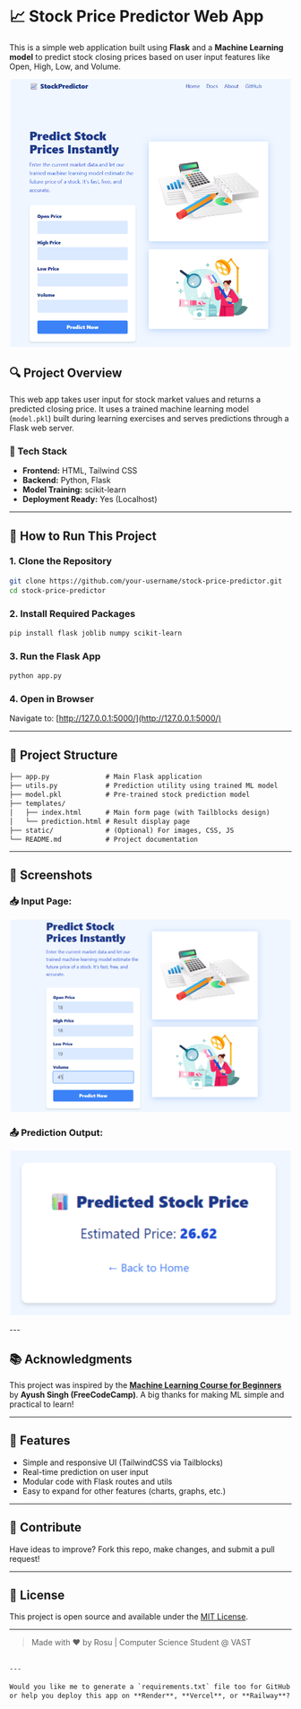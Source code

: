 
# 📈 Stock Price Predictor Web App

This is a simple web application built using **Flask** and a **Machine Learning model** to predict stock closing prices based on user input features like Open, High, Low, and Volume.

<p align="center">
  <img src="Screenshot 2025-06-08 150334.png" alt="Demo Screenshot" width="500"/>
</p>

## 🔍 Project Overview

This web app takes user input for stock market values and returns a predicted closing price. It uses a trained machine learning model (`model.pkl`) built during learning exercises and serves predictions through a Flask web server.

### 🧠 Tech Stack
- **Frontend:** HTML, Tailwind CSS
- **Backend:** Python, Flask
- **Model Training:** scikit-learn
- **Deployment Ready:** Yes (Localhost)

---

## 🚀 How to Run This Project

### 1. Clone the Repository
```bash
git clone https://github.com/your-username/stock-price-predictor.git
cd stock-price-predictor
````

### 2. Install Required Packages

```bash
pip install flask joblib numpy scikit-learn
```

### 3. Run the Flask App

```bash
python app.py
```

### 4. Open in Browser

Navigate to: [http://127.0.0.1:5000/](http://127.0.0.1:5000/)

---

## 📁 Project Structure

```
├── app.py              # Main Flask application
├── utils.py            # Prediction utility using trained ML model
├── model.pkl           # Pre-trained stock prediction model
├── templates/
│   ├── index.html      # Main form page (with Tailblocks design)
│   └── prediction.html # Result display page
├── static/             # (Optional) For images, CSS, JS
└── README.md           # Project documentation
```

---

## 📸 Screenshots

### 📥 Input Page:

<p align="center">
  <img src="Screenshot 2025-06-08 165617.png" alt="Demo Screenshot" width="500"/>
</p>

### 📤 Prediction Output:

<p align="center">
  <img src="Screenshot 2025-06-08 165231.png" alt="Demo Screenshot" width="500"/>
</p>
---

## 📚 Acknowledgments

This project was inspired by the [**Machine Learning Course for Beginners**](https://www.youtube.com/watch?v=GxZrEKZfW2o) by **Ayush Singh (FreeCodeCamp)**. A big thanks for making ML simple and practical to learn!

---

## 🌟 Features

* Simple and responsive UI (TailwindCSS via Tailblocks)
* Real-time prediction on user input
* Modular code with Flask routes and utils
* Easy to expand for other features (charts, graphs, etc.)

---

## 🙌 Contribute

Have ideas to improve? Fork this repo, make changes, and submit a pull request!

---

## 📝 License

This project is open source and available under the [MIT License](LICENSE).

---

> Made with ❤️ by Rosu | Computer Science Student @ VAST

```

---

Would you like me to generate a `requirements.txt` file too for GitHub or help you deploy this app on **Render**, **Vercel**, or **Railway**?
```
